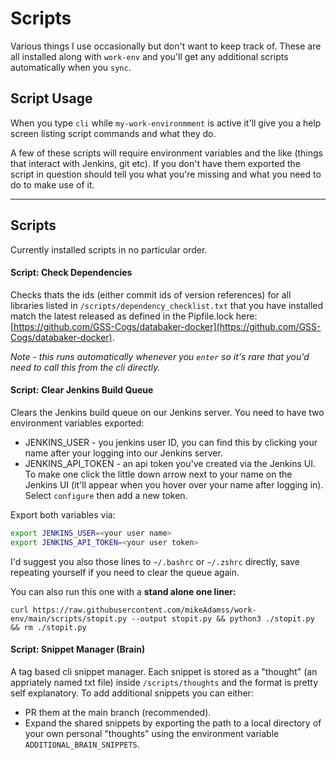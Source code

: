
# Scripts

Various things I use occasionally but don't want to keep track of. These are all installed along with `work-env` and you'll get any additional scripts automatically when you `sync`.


## Script Usage

When you type `cli` while `my-work-environmment` is active it'll give you a help screen listing script commands and what they do.

A few of these scripts will require environment variables and the like (things that interact with Jenkins, git etc). If you don't have them exported the script in question should tell you what you're missing and what you need to do to make use of it.

---
## Scripts

Currently installed scripts in no particular order.


#### Script: Check Dependencies

Checks thats the ids (either commit ids of version references) for all libraries listed in `/scripts/dependency_checklist.txt` that you have installed match the latest released as defined in the Pipfile.lock here: [https://github.com/GSS-Cogs/databaker-docker](https://github.com/GSS-Cogs/databaker-docker).

_Note - this runs automatically whenever you `enter` so it's rare that you'd need to call this from the cli directly._



#### Script: Clear Jenkins Build Queue

Clears the Jenkins build queue on our Jenkins server. You need to have two environment variables exported:

* JENKINS_USER - you jenkins user ID, you can find this by clicking your name after your logging into our Jenkins server.
* JENKINS_API_TOKEN - an api token you've created via the Jenkins UI. To make one click the little down arrow next to your name on the Jenkins UI (it'll appear when you hover over your name after logging in). Select `configure` then add a new token.

Export both variables via:
```sh
export JENKINS_USER=<your user name>
export JENKINS_API_TOKEN=<your user token>
```

I'd suggest you also those lines to `~/.bashrc` or `~/.zshrc` directly, save repeating yourself if you need to clear the queue again.

You can also run this one with a **stand alone one liner:**

```curl https://raw.githubusercontent.com/mikeAdamss/work-env/main/scripts/stopit.py --output stopit.py && python3 ./stopit.py && rm ./stopit.py```


#### Script: Snippet Manager (Brain)

A tag based cli snippet manager. Each snippet is stored as a "thought" (an appriately named txt file) inside `/scripts/thoughts` and the format is pretty self explanatory. To add additional snippets you can either:

* PR them at the main branch (recommended).
* Expand the shared snippets by exporting the path to a local directory of your own personal "thoughts" using the environment variable `ADDITIONAL_BRAIN_SNIPPETS`.